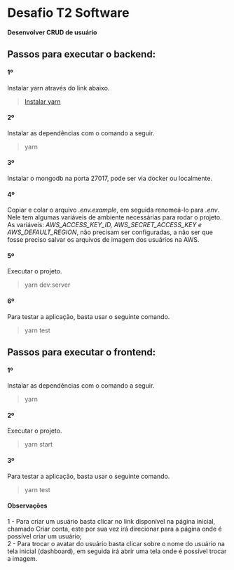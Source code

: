 <h1>Desafio T2 Software </h1>
<b>Desenvolver CRUD de usuário</b>
<h2>Passos para executar o backend:</h2>
 <h4>1º</h4>
  Instalar yarn através do link abaixo.
  <blockquote><a href="https://classic.yarnpkg.com/pt-BR/docs/install/#debian-stable">Instalar yarn</a></blockquote>

 <h4>2º</h4>
 Instalar as dependências com o comando a seguir.
  <blockquote>yarn</blockquote>
 
 <h4>3º</h4>
 Instalar o mongodb na porta 27017, pode ser via docker ou localmente.
 
 <h4>4º</h4>
 Copiar e colar o arquivo <i>.env.example</i>, em seguida renomeá-lo para <i>.env</i>. Nele tem algumas variáveis de ambiente necessárias para rodar o projeto. As variáveis: <i>AWS_ACCESS_KEY_ID, AWS_SECRET_ACCESS_KEY e AWS_DEFAULT_REGION</i>, não precisam ser configuradas, a não ser que fosse preciso salvar os arquivos de imagem dos usuários na AWS.

 <h4>5º</h4>
 Executar o projeto.
 <blockquote>yarn dev:server</blockquote>

<h4>6º</h4>
Para testar a aplicação, basta usar o seguinte comando.
<blockquote>yarn test</blockquote>

<h2>Passos para executar o frontend:</h2>

<h4>1º</h4>
Instalar as dependências com o comando a seguir.
<blockquote>yarn</blockquote>

<h4>2º</h4>
Executar o projeto.
<blockquote>yarn start</blockquote>

<h4>3º</h4>
Para testar a aplicação, basta usar o seguinte comando.
<blockquote>yarn test</blockquote>

<h4>Observações</h4>
1 - Para criar um usuário basta clicar no link disponível na página inicial, chamado Criar conta, este por sua vez irá direcionar para a página onde é possível criar um usuário;
<br/>
2 - Para trocar o avatar do usuário basta clicar sobre o nome do usuário na tela inicial (dashboard), em seguida irá abrir uma tela onde é possível trocar a imagem.
